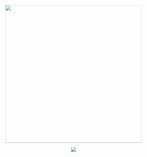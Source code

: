 <div id="header" align="center">
<a href="https://sntry.cc/yurionice">
<img src="https://i.postimg.cc/L8vXXQSV/Untitled9-20250305135626.png" width='450' height='450'>
</a>

<div id="header" align="center">

![](https://readme-typing-svg.demolab.com?font=Tangerine&size=30&letterSpacing=1px&pause=100000000000&color=FFFFFF&center=true&vCenter=true&random=true&width=435&height=40&lines=How+can+a+loving+god+cause+such+agony%3F)
